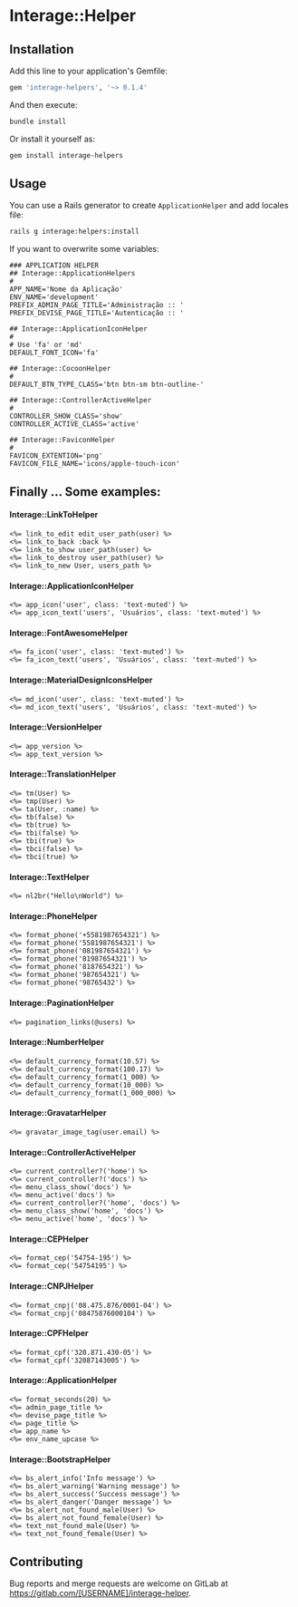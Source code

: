 
# Interage::Helper

## Installation

Add this line to your application's Gemfile:

```ruby
gem 'interage-helpers', '~> 0.1.4'
```

And then execute:

```bash
bundle install
```

Or install it yourself as:

```bash
gem install interage-helpers
```

## Usage

You can use a Rails generator to create `ApplicationHelper` and add locales file:

```bash
rails g interage:helpers:install
```

If you want to overwrite some variables:

```env
### APPLICATION HELPER
## Interage::ApplicationHelpers
#
APP_NAME='Nome da Aplicação'
ENV_NAME='development'
PREFIX_ADMIN_PAGE_TITLE='Administração :: '
PREFIX_DEVISE_PAGE_TITLE='Autenticação :: '

## Interage::ApplicationIconHelper
#
# Use 'fa' or 'md'
DEFAULT_FONT_ICON='fa'

## Interage::CocoonHelper
#
DEFAULT_BTN_TYPE_CLASS='btn btn-sm btn-outline-'

## Interage::ControllerActiveHelper
#
CONTROLLER_SHOW_CLASS='show'
CONTROLLER_ACTIVE_CLASS='active'

## Interage::FaviconHelper
#
FAVICON_EXTENTION='png'
FAVICON_FILE_NAME='icons/apple-touch-icon'
```

## Finally ... Some examples:

#### Interage::LinkToHelper

```erb
<%= link_to_edit edit_user_path(user) %>
<%= link_to_back :back %>
<%= link_to_show user_path(user) %>
<%= link_to_destroy user_path(user) %>
<%= link_to_new User, users_path %>
```

#### Interage::ApplicationIconHelper

```erb
<%= app_icon('user', class: 'text-muted') %>
<%= app_icon_text('users', 'Usuários', class: 'text-muted') %>
```

#### Interage::FontAwesomeHelper

```erb
<%= fa_icon('user', class: 'text-muted') %>
<%= fa_icon_text('users', 'Usuários', class: 'text-muted') %>
```

#### Interage::MaterialDesignIconsHelper

```erb
<%= md_icon('user', class: 'text-muted') %>
<%= md_icon_text('users', 'Usuários', class: 'text-muted') %>
```

#### Interage::VersionHelper

```erb
<%= app_version %>
<%= app_text_version %>
```

#### Interage::TranslationHelper

```erb
<%= tm(User) %>
<%= tmp(User) %>
<%= ta(User, :name) %>
<%= tb(false) %>
<%= tb(true) %>
<%= tbi(false) %>
<%= tbi(true) %>
<%= tbci(false) %>
<%= tbci(true) %>
```

#### Interage::TextHelper

```erb
<%= nl2br("Hello\nWorld") %>
```

#### Interage::PhoneHelper

```erb
<%= format_phone('+5581987654321') %>
<%= format_phone('5581987654321') %>
<%= format_phone('081987654321') %>
<%= format_phone('81987654321') %>
<%= format_phone('8187654321') %>
<%= format_phone('987654321') %>
<%= format_phone('98765432') %>
```

#### Interage::PaginationHelper

```erb
<%= pagination_links(@users) %>
```

#### Interage::NumberHelper

```erb
<%= default_currency_format(10.57) %>
<%= default_currency_format(100.17) %>
<%= default_currency_format(1_000) %>
<%= default_currency_format(10_000) %>
<%= default_currency_format(1_000_000) %>
```

#### Interage::GravatarHelper

```erb
<%= gravatar_image_tag(user.email) %>
```

#### Interage::ControllerActiveHelper

```erb
<%= current_controller?('home') %>
<%= current_controller?('docs') %>
<%= menu_class_show('docs') %>
<%= menu_active('docs') %>
<%= current_controller?('home', 'docs') %>
<%= menu_class_show('home', 'docs') %>
<%= menu_active('home', 'docs') %>
```

#### Interage::CEPHelper

```erb
<%= format_cep('54754-195') %>
<%= format_cep('54754195') %>
```

#### Interage::CNPJHelper

```erb
<%= format_cnpj('08.475.876/0001-04') %>
<%= format_cnpj('08475876000104') %>
```

#### Interage::CPFHelper

```erb
<%= format_cpf('320.871.430-05') %>
<%= format_cpf('32087143005') %>
```

#### Interage::ApplicationHelper

```erb
<%= format_seconds(20) %>
<%= admin_page_title %>
<%= devise_page_title %>
<%= page_title %>
<%= app_name %>
<%= env_name_upcase %>
```

#### Interage::BootstrapHelper

```erb
<%= bs_alert_info('Info message') %>
<%= bs_alert_warning('Warning message') %>
<%= bs_alert_success('Success message') %>
<%= bs_alert_danger('Danger message') %>
<%= bs_alert_not_found_male(User) %>
<%= bs_alert_not_found_female(User) %>
<%= text_not_found_male(User) %>
<%= text_not_found_female(User) %>
```

## Contributing

Bug reports and merge requests are welcome on GitLab at https://gitlab.com/[USERNAME]/interage-helper.
